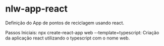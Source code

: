 # nlw-app-react
Definição do App de pontos de reciclagem usando react.


Passos Iniciais: 
    npx create-react-app web --template=typescript: Criação da aplicação react utilizando o typescript com o nome web.